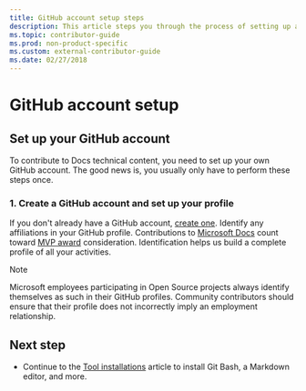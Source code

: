 ```yaml
---
title: GitHub account setup steps
description: This article steps you through the process of setting up accounts for GitHub, required in order to contribute to Microsoft Docs.
ms.topic: contributor-guide
ms.prod: non-product-specific
ms.custom: external-contributor-guide
ms.date: 02/27/2018
---
```

# GitHub account setup

## Set up your GitHub account

To contribute to Docs technical content, you need to set up your own GitHub account. The good news is, you usually only have to perform these steps once.

### 1. Create a GitHub account and set up your profile

If you don't already have a GitHub account, [create one](https://github.com/join). Identify any affiliations in your GitHub profile. Contributions to [Microsoft Docs](/) count toward [MVP award](https://mvp.microsoft.com) consideration. Identification helps us build a complete profile of all your activities.

>[!NOTE]
> Microsoft employees participating in Open Source projects always identify themselves as such in their GitHub profiles. Community contributors should ensure that their profile does not incorrectly imply an employment relationship.

## Next step

* Continue to the [Tool installations](get-started-setup-tools.md) article to install Git Bash, a Markdown editor, and more.

